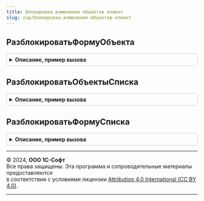```yaml
---
title: Блокировка изменения объектов клиент
slug: zup/блокировка-изменения-объектов-клиент
---
```



## РазблокироватьФормуОбъекта
<details style="margin: 1em 0; padding: 0.5em; border: 1px solid #ccc; border-radius: 6px;">

<summary style="font-weight: bold; cursor: pointer;">Описание, пример вызова</summary>

```bsl

// Разблокирует форму документа для редактирования.
//
// Параметры:
//  УправляемаяФорма - ФормаКлиентскогоПриложения - форма объекта.
//  СсылкаНаОбъект   - ДокументСсылка
//
Процедура РазблокироватьФормуОбъекта(УправляемаяФорма, СсылкаНаОбъект) Экспорт
```

Пример вызова
```bsl
БлокировкаИзмененияОбъектовКлиент.РазблокироватьФормуОбъекта(УправляемаяФорма, СсылкаНаОбъект) 
```
</details>

## РазблокироватьОбъектыСписка
<details style="margin: 1em 0; padding: 0.5em; border: 1px solid #ccc; border-radius: 6px;">

<summary style="font-weight: bold; cursor: pointer;">Описание, пример вызова</summary>

```bsl

// Разблокирует объекты выделенных строк списка документов для редактирования.
//
// Параметры:
//  УправляемаяФорма - ФормаКлиентскогоПриложения - форма объекта.
//  Список           - ДинамическийСписок
//  ВыделенныеСтроки - Массив
//
Процедура РазблокироватьОбъектыСписка(УправляемаяФорма, Список, ВыделенныеСтроки) Экспорт
```

Пример вызова
```bsl
БлокировкаИзмененияОбъектовКлиент.РазблокироватьОбъектыСписка(УправляемаяФорма, Список, ВыделенныеСтроки) 
```
</details>

## РазблокироватьФормуСписка
<details style="margin: 1em 0; padding: 0.5em; border: 1px solid #ccc; border-radius: 6px;">

<summary style="font-weight: bold; cursor: pointer;">Описание, пример вызова</summary>

```bsl

// Разблокирует форму списка, открытую в режиме просмотра.
//
// Параметры:
//  УправляемаяФорма - ФормаКлиентскогоПриложения - форма объекта.
//
Процедура РазблокироватьФормуСписка(УправляемаяФорма) Экспорт
```

Пример вызова
```bsl
БлокировкаИзмененияОбъектовКлиент.РазблокироватьФормуСписка(УправляемаяФорма) 
```
</details>

---

© 2024, **ООО 1С-Софт**  
Все права защищены. Эта программа и сопроводительные материалы предоставляются  
в соответствии с условиями лицензии [Attribution 4.0 International (CC BY 4.0)](https://creativecommons.org/licenses/by/4.0/legalcode).

---
